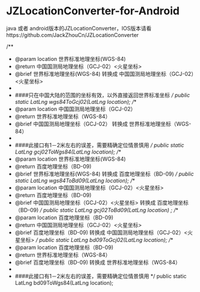 # JZLocationConverter-for-Android
java 或者 android版本的JZLocationConverter，IOS版本请看https://github.com/JackZhouCn/JZLocationConverter

/**
* @param location 世界标准地理坐标(WGS-84)
* @return 中国国测局地理坐标（GCJ-02）<火星坐标>
* @brief 世界标准地理坐标(WGS-84) 转换成 中国国测局地理坐标（GCJ-02）<火星坐标>
*
* ####只在中国大陆的范围的坐标有效，以外直接返回世界标准坐标
*/
public static LatLng wgs84ToGcj02(LatLng location);
/**
* @param location 中国国测局地理坐标（GCJ-02）
* @return 世界标准地理坐标（WGS-84）
* @brief 中国国测局地理坐标（GCJ-02） 转换成 世界标准地理坐标（WGS-84）
*
* ####此接口有1－2米左右的误差，需要精确定位情景慎用
*/
public static LatLng gcj02ToWgs84(LatLng location);
/**
* @param location 世界标准地理坐标(WGS-84)
* @return 百度地理坐标（BD-09)
* @brief 世界标准地理坐标(WGS-84) 转换成 百度地理坐标（BD-09)
*/
public static LatLng wgs84ToBd09(LatLng location);
/**
* @param location 中国国测局地理坐标（GCJ-02）<火星坐标>
* @return 百度地理坐标（BD-09)
* @brief 中国国测局地理坐标（GCJ-02）<火星坐标> 转换成 百度地理坐标（BD-09)
*/
public static LatLng gcj02ToBd09(LatLng location) ;
/**
* @param location 百度地理坐标（BD-09)
* @return 中国国测局地理坐标（GCJ-02）<火星坐标>
* @brief 百度地理坐标（BD-09) 转换成 中国国测局地理坐标（GCJ-02）<火星坐标>
*/
public static LatLng bd09ToGcj02(LatLng location);
/**
* @param location 百度地理坐标（BD-09)
* @return 世界标准地理坐标（WGS-84）
* @brief 百度地理坐标（BD-09) 转换成 世界标准地理坐标（WGS-84）
*
* ####此接口有1－2米左右的误差，需要精确定位情景慎用
*/
public static LatLng bd09ToWgs84(LatLng location);
